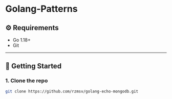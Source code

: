 ﻿# Golang-Patterns


## ⚙️ Requirements

- Go 1.18+
- Git

---

## 🚀 Getting Started


### 1. Clone the repo

```bash
git clone https://github.com/rzmsv/golang-echo-mongodb.git
```
